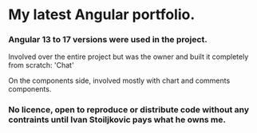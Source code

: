 # My latest Angular portfolio. 
### Angular 13 to 17 versions were used in the project. 

Involved over the entire project but was the owner and built it completely from scratch: 'Chat'

On the components side, involved mostly with chart and comments components.

### No licence, open to reproduce or distribute code without any contraints until Ivan Stoiljkovic pays what he owns me.


